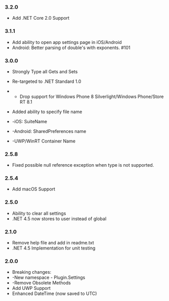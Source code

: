 ### 3.2.0
* Add .NET Core 2.0 Support

### 3.1.1
* Add ability to open app settings page in iOS/Android
* Android: Better parsing of double's with exponents. #101

### 3.0.0
* Strongly Type all Gets and Sets
* Re-targeted to .NET Standard 1.0
* - Drop support for Windows Phone 8 Silverlight/Windows Phone/Store RT 8.1

* Added ability to specify file name
* -iOS: SuiteName
* -Android: SharedPreferences name
* -UWP/WinRT Container Name

### 2.5.8
* Fixed possible null reference exception when type is not supported.

### 2.5.4
* Add macOS Support

### 2.5.0
* Ability to clear all settings
* .NET 4.5 now stores to user instead of global

### 2.1.0
* Remove help file and add in readme.txt
* .NET 4.5 Implementation for unit testing

### 2.0.0
* Breaking changes:
* -New namespace - Plugin.Settings
* -Remove Obsolete Methods
* Add UWP Support
* Enhanced DateTime (now saved to UTC)
